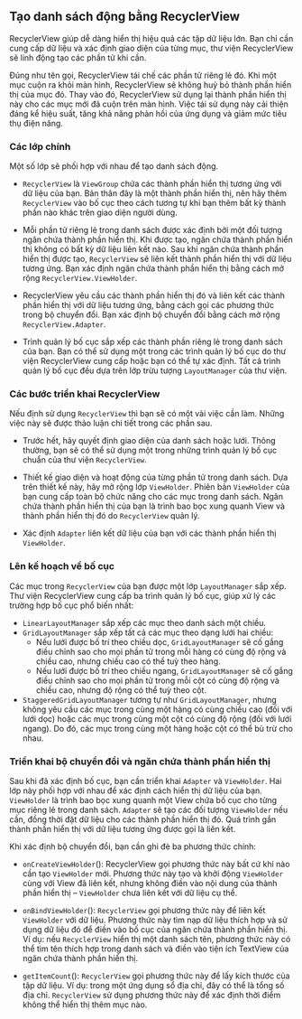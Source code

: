 ## Tạo danh sách động bằng RecyclerView   

RecyclerView giúp dễ dàng hiển thị hiệu quả các tập dữ liệu lớn. Bạn chỉ cần cung cấp dữ liệu và xác định giao diện của từng mục, thư viện RecyclerView sẽ linh động tạo các phần tử khi cần.

Đúng như tên gọi, RecyclerView tái chế các phần tử riêng lẻ đó. Khi một mục cuộn ra khỏi màn hình, RecyclerView sẽ không huỷ bỏ thành phần hiển thị của mục đó. Thay vào đó, RecyclerView sử dụng lại thành phần hiển thị này cho các mục mới đã cuộn trên màn hình. Việc tái sử dụng này cải thiện đáng kể hiệu suất, tăng khả năng phản hồi của ứng dụng và giảm mức tiêu thụ điện năng.

### Các lớp chính

Một số lớp sẽ phối hợp với nhau để tạo danh sách động.

* `RecyclerView` là `ViewGroup` chứa các thành phần hiển thị tương ứng với dữ liệu của bạn. Bản thân đây là một thành phần hiển thị, nên hãy thêm `RecyclerView` vào bố cục theo cách tương tự khi bạn thêm bất kỳ thành phần nào khác trên giao diện người dùng.

* Mỗi phần tử riêng lẻ trong danh sách được xác định bởi một đối tượng ngăn chứa thành phần hiển thị. Khi được tạo, ngăn chứa thành phần hiển thị không có bất kỳ dữ liệu liên kết nào. Sau khi ngăn chứa thành phần hiển thị được tạo, `RecyclerView` sẽ liên kết thành phần hiển thị với dữ liệu tương ứng. Bạn xác định ngăn chứa thành phần hiển thị bằng cách mở rộng `RecyclerView.ViewHolder`.

* RecyclerView yêu cầu các thành phần hiển thị đó và liên kết các thành phần hiển thị với dữ liệu tương ứng, bằng cách gọi các phương thức trong bộ chuyển đổi. Bạn xác định bộ chuyển đổi bằng cách mở rộng `RecyclerView.Adapter`.

* Trình quản lý bố cục sắp xếp các thành phần riêng lẻ trong danh sách của bạn. Bạn có thể sử dụng một trong các trình quản lý bố cục do thư viện RecyclerView cung cấp hoặc bạn có thể tự xác định. Tất cả trình quản lý bố cục đều dựa trên lớp trừu tượng `LayoutManager` của thư viện.

### Các bước triển khai RecyclerView

Nếu định sử dụng `RecyclerView` thì bạn sẽ có một vài việc cần làm. Những việc này sẽ được thảo luận chi tiết trong các phần sau.

* Trước hết, hãy quyết định giao diện của danh sách hoặc lưới. Thông thường, bạn sẽ có thể sử dụng một trong những trình quản lý bố cục chuẩn của thư viện `RecyclerView`.

* Thiết kế giao diện và hoạt động của từng phần tử trong danh sách. Dựa trên thiết kế này, hãy mở rộng lớp `ViewHolder`. Phiên bản `ViewHolder` của bạn cung cấp toàn bộ chức năng cho các mục trong danh sách. Ngăn chứa thành phần hiển thị của bạn là trình bao bọc xung quanh View và thành phần hiển thị đó do `RecyclerView` quản lý.

* Xác định `Adapter` liên kết dữ liệu của bạn với các thành phần hiển thị `ViewHolder`.

### Lên kế hoạch về bố cục

Các mục trong `RecyclerView` của bạn được một lớp `LayoutManager` sắp xếp. Thư viện RecyclerView cung cấp ba trình quản lý bố cục, giúp xử lý các trường hợp bố cục phổ biến nhất:

* `LinearLayoutManager` sắp xếp các mục theo danh sách một chiều.
* `GridLayoutManager` sắp xếp tất cả các mục theo dạng lưới hai chiều:
    * Nếu lưới được bố trí theo chiều dọc, `GridLayoutManager` sẽ cố gắng điều chỉnh sao cho mọi phần tử trong mỗi hàng có cùng độ rộng và chiều cao, nhưng chiều cao có thể tuỳ theo hàng.
    * Nếu lưới được bố trí theo chiều ngang, `GridLayoutManager` sẽ cố gắng điều chỉnh sao cho mọi phần tử trong mỗi cột có cùng độ rộng và chiều cao, nhưng độ rộng có thể tuỳ theo cột.
* `StaggeredGridLayoutManager` tương tự như `GridLayoutManager`, nhưng không yêu cầu các mục trong cùng một hàng có cùng chiều cao (đối với lưới dọc) hoặc các mục trong cùng một cột có cùng độ rộng (đối với lưới ngang). Do đó, các mục trong cùng một hàng hoặc cột có thể bù trừ cho nhau.

### Triển khai bộ chuyển đổi và ngăn chứa thành phần hiển thị

Sau khi đã xác định bố cục, bạn cần triển khai `Adapter` và `ViewHolder`. Hai lớp này phối hợp với nhau để xác định cách hiển thị dữ liệu của bạn. `ViewHolder` là trình bao bọc xung quanh một View chứa bố cục cho từng mục riêng lẻ trong danh sách. `Adapter` sẽ tạo các đối tượng `ViewHolder` nếu cần, đồng thời đặt dữ liệu cho các thành phần hiển thị đó. Quá trình gắn thành phần hiển thị với dữ liệu tương ứng được gọi là liên kết.

Khi xác định bộ chuyển đổi, bạn cần ghi đè ba phương thức chính:

* `onCreateViewHolder`(): RecyclerView gọi phương thức này bất cứ khi nào cần tạo `ViewHolder` mới. Phương thức này tạo và khởi động `ViewHolder` cùng với View đã liên kết, nhưng không điền vào nội dung của thành phần hiển thị – `ViewHolder` chưa liên kết với dữ liệu cụ thể.

* `onBindViewHolder`(): `RecyclerView` gọi phương thức này để liên kết `ViewHolder` với dữ liệu. Phương thức này tìm nạp dữ liệu thích hợp và sử dụng dữ liệu đó để điền vào bố cục của ngăn chứa thành phần hiển thị. Ví dụ: nếu `RecyclerView` hiển thị một danh sách tên, phương thức này có thể tìm tên thích hợp trong danh sách và điền vào tiện ích TextView của ngăn chứa thành phần hiển thị.

* `getItemCount`(): `RecyclerView` gọi phương thức này để lấy kích thước của tập dữ liệu. Ví dụ: trong một ứng dụng sổ địa chỉ, đây có thể là tổng số địa chỉ. `RecyclerView` sử dụng phương thức này để xác định thời điểm không thể hiển thị thêm mục nào.
